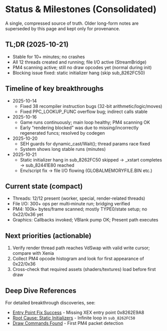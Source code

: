 # Status & Milestones (Consolidated)

A single, compressed source of truth. Older long-form notes are superseded by this page and kept only for provenance.

## TL;DR (2025-10-21)
- Stable for 10+ minutes; no crashes
- All 12 threads created and running; file I/O active (StreamBridge)
- PM4 scanning active; still no draw opcodes yet (normal during init)
- Blocking issue fixed: static initializer hang (skip sub_8262FC50)

## Timeline of key breakthroughs
- 2025-10-14
  - Fixed 38 recompiler instruction bugs (32-bit arithmetic/logic/moves)
  - Fixed PPC_LOOKUP_FUNC overflow bug; indirect calls stable
- 2025-10-16
  - Game runs continuously; main loop healthy; PM4 scanning OK
  - Early “rendering blocked” was due to missing/incorrectly regenerated funcs; resolved by codegen
- 2025-10-20
  - SEH guards for dynamic_cast/Wait(); thread params race fixed
  - System shows long stable runs (minutes)
- 2025-10-21
  - Static initializer hang in sub_8262FC50 skipped → _xstart completes → sub_82441E80 reached
  - Env/script fix → file I/O flowing (GLOBALMEMORYFILE.BIN etc.)

## Current state (compact)
- Threads: 12/12 present (worker, special, render-related threads)
- File I/O: 300+ ops per multi‑minute run; bridging verified
- PM4: 100k+ bytes/frame scanned; mostly TYPE0/state setup; no 0x22/0x36 yet
- Graphics: Callbacks invoked; VBlank pump OK; Present path executes

## Next priorities (actionable)
1. Verify render thread path reaches VdSwap with valid write cursor; compare with Xenia
2. Collect PM4 opcode histogram and look for first appearance of 0x22/0x36
3. Cross-check that required assets (shaders/textures) load before first draw

## Deep Dive References
For detailed breakthrough discoveries, see:
- [Entry Point Fix Success](../archive/ENTRY_POINT_FIX_SUCCESS.md) - Missing XEX entry point 0x8262E9A8
- [Root Cause: Static Initializers](../archive/ROOT_CAUSE_STATIC_INITIALIZERS.md) - Infinite loop in `sub_8262FC50`
- [Draw Commands Found](../archive/DRAW_COMMANDS_FOUND.md) - First PM4 packet detection

